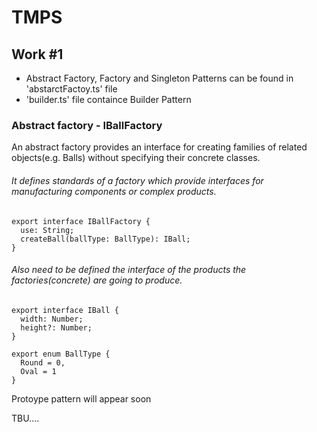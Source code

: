 # TMPS

## Work #1

 - Abstract Factory, Factory and Singleton Patterns can be found in 'abstarctFactoy.ts' file
 - 'builder.ts' file containce Builder Pattern

### **Abstract factory - IBallFactory**

An abstract factory provides an interface for creating families of related objects(e.g. Balls) without specifying their concrete classes.
###### It defines standards of a factory which provide interfaces for manufacturing components or complex products.
```
export interface IBallFactory {
  use: String;
  createBall(ballType: BallType): IBall;
}
```
###### Also need to be defined the interface of the products the factories(concrete) are going to produce.
```
export interface IBall {
  width: Number;
  height?: Number;
}
  
export enum BallType {
  Round = 0,
  Oval = 1
}  
```

Protoype pattern will appear soon

TBU....
